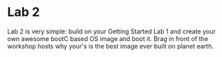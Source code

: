 # Lab 2

Lab 2 is very simple: build on your Getting Started Lab 1 and create your own awesome bootC based OS image and boot it.
Brag in front of the workshop hosts why your's is the best image ever built on planet earth.
